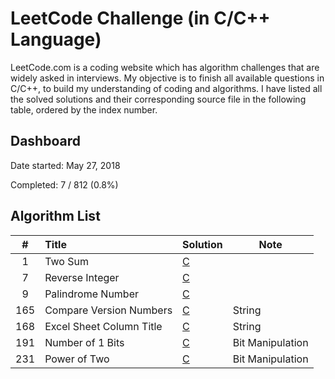 # LeetCode Challenge (in C/C++ Language)

LeetCode.com is a coding website which has algorithm challenges that are widely asked in interviews. My objective is to finish all available questions in C/C++, to build my understanding of coding and algorithms. I have listed all the solved solutions and their corresponding source file in the following table, ordered by the index number.

## Dashboard

Date started: May 27, 2018

Completed: 7 / 812 (0.8%)


## Algorithm List

|  #   | Title                    | Solution   | Note             |
| :--: | :----------------------- | ---------- | ---------------- |
|  1   | Two Sum                  | [C](./src/two_sum.c) |                  |
|  7   | Reverse Integer          | [C](./src/reverse.c)   |                  |
|  9   | Palindrome Number        | [C](./src/is_palindrome.c) |                  |
| 165  | Compare Version Numbers  | [C](./src/compare_version.c) | String |
| 168  | Excel Sheet Column Title | [C](./src/convert_to_title.c) | String |
| 191  | Number of 1 Bits         | [C](./src/hamming_weight.c) | Bit Manipulation |
| 231  | Power of Two             | [C](./src/is_power_of_two.c)        | Bit Manipulation |

